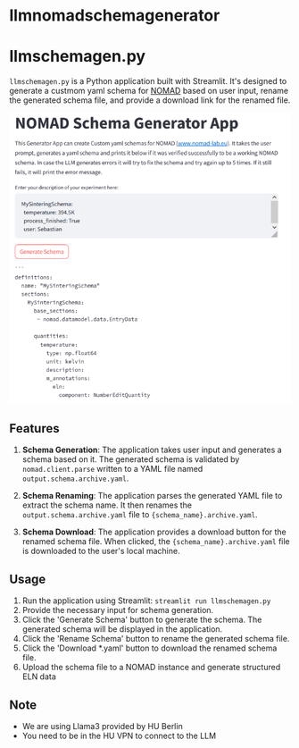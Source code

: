 # llmnomadschemagenerator
# llmschemagen.py

`llmschemagen.py` is a Python application built with Streamlit. It's designed to generate a custmom yaml schema for [NOMAD](www.nomad-lab.eu) based on user input, rename the generated schema file, and provide a download link for the renamed file.

![alt text](image.png)

## Features

1. **Schema Generation**: The application takes user input and generates a schema based on it. The generated schema is validated by `nomad.client.parse` written to a YAML file named `output.schema.archive.yaml`.

2. **Schema Renaming**: The application parses the generated YAML file to extract the schema name. It then renames the `output.schema.archive.yaml` file to `{schema_name}.archive.yaml`.

3. **Schema Download**: The application provides a download button for the renamed schema file. When clicked, the `{schema_name}.archive.yaml` file is downloaded to the user's local machine.

## Usage

1. Run the application using Streamlit: `streamlit run llmschemagen.py`
2. Provide the necessary input for schema generation.
3. Click the 'Generate Schema' button to generate the schema. The generated schema will be displayed in the application.
4. Click the 'Rename Schema' button to rename the generated schema file.
5. Click the 'Download *.yaml' button to download the renamed schema file.
6. Upload the schema file to a NOMAD instance and generate structured ELN data

## Note

* We are using Llama3 provided by HU Berlin
* You need to be in the HU VPN to connect to the LLM

